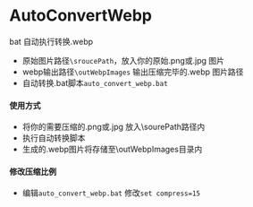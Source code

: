 # AutoConvertWebp
bat 自动执行转换.webp

- 原始图片路径`\sroucePath`，放入你的原始.png或.jpg 图片
- webp输出路径`\outWebpImages` 输出压缩完毕的.webp 图片路径
- 自动转换.bat脚本`auto_convert_webp.bat`

#### 使用方式
- 将你的需要压缩的.png或.jpg 放入\sourePath路径内
- 执行自动转换脚本
- 生成的.webp图片将存储至\outWebpImages目录内

#### 修改压缩比例
- 编辑`auto_convert_webp.bat` 修改`set compress=15`